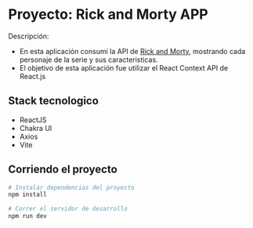 # Proyecto: Rick and Morty APP

Descripción: 
* En esta aplicación consumí la API de  [Rick and Morty](https://rickandmortyapi.com/documentation/), mostrando cada personaje de la serie y sus caracteristicas.
* El objetivo de esta aplicación fue utilizar el React Context API de React.js

## Stack tecnologico
* ReactJS
* Chakra UI
* Axios
* Vite
 

## Corriendo el proyecto
```bash
# Instalar dependencias del proyecto
npm install

# Correr el servidor de desarrollo
npm run dev
```
